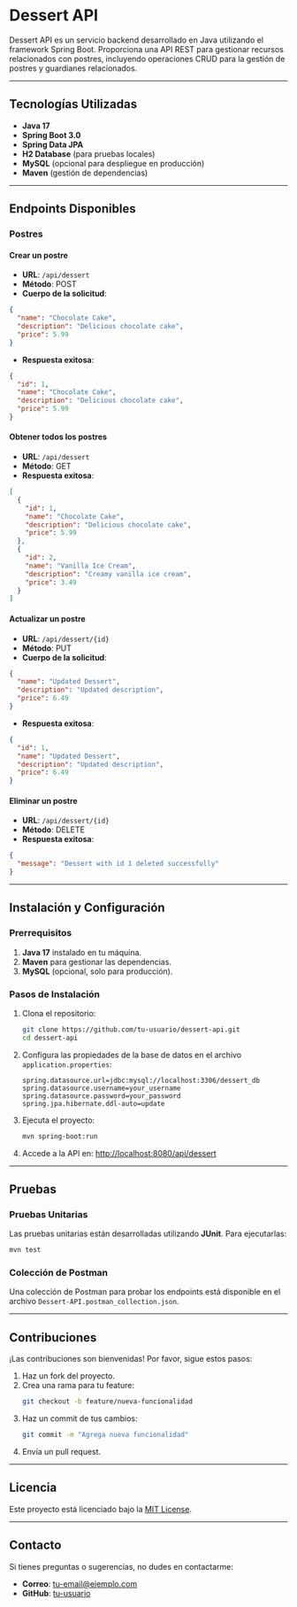 # Dessert API

Dessert API es un servicio backend desarrollado en Java utilizando el framework Spring Boot. Proporciona una API REST para gestionar recursos relacionados con postres, incluyendo operaciones CRUD para la gestión de postres y guardianes relacionados.

---

## Tecnologías Utilizadas

- **Java 17**
- **Spring Boot 3.0**
- **Spring Data JPA**
- **H2 Database** (para pruebas locales)
- **MySQL** (opcional para despliegue en producción)
- **Maven** (gestión de dependencias)

---

## Endpoints Disponibles

### Postres

#### Crear un postre
- **URL**: `/api/dessert`
- **Método**: POST
- **Cuerpo de la solicitud**:
```json
{
  "name": "Chocolate Cake",
  "description": "Delicious chocolate cake",
  "price": 5.99
}
```
- **Respuesta exitosa**:
```json
{
  "id": 1,
  "name": "Chocolate Cake",
  "description": "Delicious chocolate cake",
  "price": 5.99
}
```

#### Obtener todos los postres
- **URL**: `/api/dessert`
- **Método**: GET
- **Respuesta exitosa**:
```json
[
  {
    "id": 1,
    "name": "Chocolate Cake",
    "description": "Delicious chocolate cake",
    "price": 5.99
  },
  {
    "id": 2,
    "name": "Vanilla Ice Cream",
    "description": "Creamy vanilla ice cream",
    "price": 3.49
  }
]
```

#### Actualizar un postre
- **URL**: `/api/dessert/{id}`
- **Método**: PUT
- **Cuerpo de la solicitud**:
```json
{
  "name": "Updated Dessert",
  "description": "Updated description",
  "price": 6.49
}
```
- **Respuesta exitosa**:
```json
{
  "id": 1,
  "name": "Updated Dessert",
  "description": "Updated description",
  "price": 6.49
}
```

#### Eliminar un postre
- **URL**: `/api/dessert/{id}`
- **Método**: DELETE
- **Respuesta exitosa**:
```json
{
  "message": "Dessert with id 1 deleted successfully"
}
```

---

## Instalación y Configuración

### Prerrequisitos

1. **Java 17** instalado en tu máquina.
2. **Maven** para gestionar las dependencias.
3. **MySQL** (opcional, solo para producción).

### Pasos de Instalación

1. Clona el repositorio:
   ```bash
   git clone https://github.com/tu-usuario/dessert-api.git
   cd dessert-api
   ```

2. Configura las propiedades de la base de datos en el archivo `application.properties`:
   ```properties
   spring.datasource.url=jdbc:mysql://localhost:3306/dessert_db
   spring.datasource.username=your_username
   spring.datasource.password=your_password
   spring.jpa.hibernate.ddl-auto=update
   ````

3. Ejecuta el proyecto:
   ```bash
   mvn spring-boot:run
   ```

4. Accede a la API en: [http://localhost:8080/api/dessert](http://localhost:8080/api/dessert)

---

## Pruebas

### Pruebas Unitarias
Las pruebas unitarias están desarrolladas utilizando **JUnit**. Para ejecutarlas:
```bash
mvn test
```

### Colección de Postman
Una colección de Postman para probar los endpoints está disponible en el archivo `Dessert-API.postman_collection.json`.

---

## Contribuciones
¡Las contribuciones son bienvenidas! Por favor, sigue estos pasos:
1. Haz un fork del proyecto.
2. Crea una rama para tu feature:
   ```bash
   git checkout -b feature/nueva-funcionalidad
   ```
3. Haz un commit de tus cambios:
   ```bash
   git commit -m "Agrega nueva funcionalidad"
   ```
4. Envía un pull request.

---

## Licencia
Este proyecto está licenciado bajo la [MIT License](LICENSE).

---

## Contacto
Si tienes preguntas o sugerencias, no dudes en contactarme:
- **Correo**: tu-email@ejemplo.com
- **GitHub**: [tu-usuario](https://github.com/tu-usuario)


